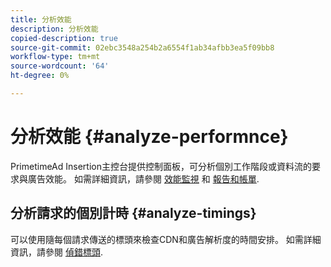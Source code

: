 ```yaml
---
title: 分析效能
description: 分析效能
copied-description: true
source-git-commit: 02ebc3548a254b2a6554f1ab34afbb3ea5f09bb8
workflow-type: tm+mt
source-wordcount: '64'
ht-degree: 0%

---
```


# 分析效能 {#analyze-performnce}

PrimetimeAd Insertion主控台提供控制面板，可分析個別工作階段或資料流的要求與廣告效能。 如需詳細資訊，請參閱 [效能監視](/help/primetime-ad-insertion/performance-monitoring-debugging-reporting/performance-monitoring.md) 和 [報告和帳單](/help/primetime-ad-insertion/performance-monitoring-debugging-reporting/reporting-and-billing.md).

## 分析請求的個別計時 {#analyze-timings}

可以使用隨每個請求傳送的標頭來檢查CDN和廣告解析度的時間安排。  如需詳細資訊，請參閱 [偵錯標頭](/help/primetime-ad-insertion/performance-monitoring-debugging-reporting/debugging-headers.md).
